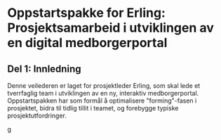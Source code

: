 # Oppstartspakke for Erling: Prosjektsamarbeid i utviklingen av en digital medborgerportal

## Del 1: Innledning
Denne veilederen er laget for prosjektleder Erling, som skal lede et tverrfaglig team i utviklingen av en ny, interaktiv medborgerportal. Oppstartspakken har som formål å optimalisere "forming"-fasen i prosjektet, bidra til tidlig tillit i teamet, og forebygge typiske prosjektutfordringer. 

g
